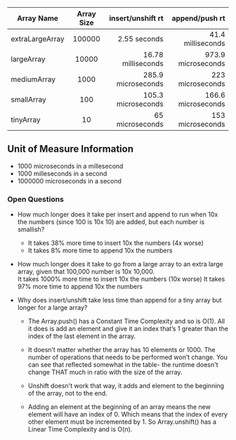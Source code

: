 | Array Name  | Array Size | insert/unshift rt  | append/push rt
| -------- |:------:| -----: |-----:|
| extraLargeArray | 100000 | 2.55 seconds |41.4 milliseconds |
| largeArray  | 10000  |  16.78 milliseconds  |  973.9 microseconds  |
| mediumArray  | 1000  | 285.9 microseconds   |  223 microseconds  |
| smallArray  | 100 | 105.3 microseconds   |  166.6 microseconds  |
| tinyArray | 10 |  65 microseconds | 153 microseconds


## Unit of Measure Information
* 1000 microseconds in a millesecond
* 1000 milleseconds in a second
* 1000000 microseconds in a second

### Open Questions
* How much longer does it take per insert and append to run when 10x the numbers (since 100 is 10x 10) are added, but each number is smallish? 
  * It takes 38% more time to insert 10x the numbers (4x worse)
  * It takes 8% more time to append 10x the numbers 

* How much longer does it take to go from a large array to an extra large array, given that 100,000 number is 10x 10,000.  
It takes 1000% more time to insert 10x the numbers (10x worse)
It takes 97% more time to append 10x the numbers 

* Why does insert/unshift take less time than append for a tiny array but longer for a large array?  

  * The Array.push() has a Constant Time Complexity and so is O(1). All it does is add an element and give it an index that’s 1 greater than the index of the last element in the array. 

  * It doesn’t matter whether the array has 10 elements or 1000. The number of operations that needs to be performed won’t change. You can see that reflected somewhat in the table-  the runtime doesn't change THAT much in ratio with the size of the array. 

  * Unshift doesn't work that way, it adds and element to the beginning of the array, not to the end. 

  * Adding an element at the beginning of an array means the new element will have an index of 0. Which means that the index of every other element must be incremented by 1. So Array.unshift() has a Linear Time Complexity and is O(n). 